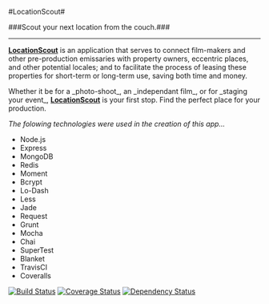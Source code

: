 #LocationScout#

###Scout your next location from the couch.###
- - -
<p><a href="locationscout.com"><strong>LocationScout</strong></a> is an application that serves to connect film-makers and other pre-production emissaries with property owners, eccentric places, and other potential locales; and to facilitate the process of leasing these properties for short-term or long-term use, saving both time and money.</p>

<p>Whether it be for a _photo-shoot_, an _independant film_, or for _staging your event_, <a href="locatioscout.com"><strong>LocationScout</strong></a> is your first stop. Find the perfect place for your production.</p>

_The folowing technologies were used in the creation of this app..._
- Node.js
- Express
- MongoDB
- Redis
- Moment
- Bcrypt
- Lo-Dash
- Less
- Jade
- Request
- Grunt
- Mocha
- Chai
- SuperTest
- Blanket
- TravisCI
- Coveralls

[![Build Status](https://travis-ci.org/AimeeKnight/locationScout.png)](https://travis-ci.org/AimeeKnight/locationScout)
[![Coverage Status](https://coveralls.io/repos/AimeeKnight/locationScout/badge.png)](https://coveralls.io/r/AimeeKnight/locationScout)
[![Dependency Status](https://gemnasium.com/AimeeKnight/locationScout.png)](https://gemnasium.com/AimeeKnight/locationScout)

